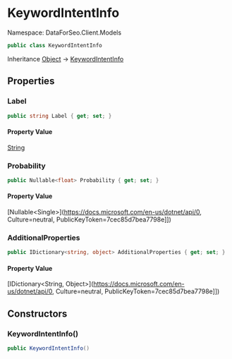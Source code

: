 # KeywordIntentInfo

Namespace: DataForSeo.Client.Models

```csharp
public class KeywordIntentInfo
```

Inheritance [Object](https://docs.microsoft.com/en-us/dotnet/api/Object) → [KeywordIntentInfo](./KeywordIntentInfo.md)

## Properties

### **Label**

```csharp
public string Label { get; set; }
```

#### Property Value

[String](https://docs.microsoft.com/en-us/dotnet/api/String)<br>

### **Probability**

```csharp
public Nullable<float> Probability { get; set; }
```

#### Property Value

[Nullable&lt;Single&gt;](https://docs.microsoft.com/en-us/dotnet/api/0, Culture=neutral, PublicKeyToken=7cec85d7bea7798e]])<br>

### **AdditionalProperties**

```csharp
public IDictionary<string, object> AdditionalProperties { get; set; }
```

#### Property Value

[IDictionary&lt;String, Object&gt;](https://docs.microsoft.com/en-us/dotnet/api/0, Culture=neutral, PublicKeyToken=7cec85d7bea7798e]])<br>

## Constructors

### **KeywordIntentInfo()**

```csharp
public KeywordIntentInfo()
```

